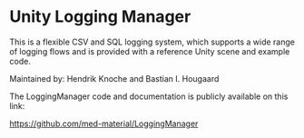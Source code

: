 # Unity Logging Manager
This is a flexible CSV and SQL logging system, which supports a wide range of logging flows and is provided with a reference Unity scene and example code.

Maintained by: Hendrik Knoche and Bastian I. Hougaard

The LoggingManager code and documentation is publicly available on this link:

https://github.com/med-material/LoggingManager


